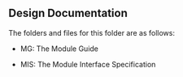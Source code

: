## Design Documentation ##

The folders and files for this folder are as follows:

- MG: The Module Guide

- MIS: The Module Interface Specification